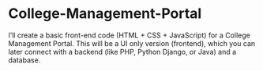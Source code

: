 # College-Management-Portal
I’ll create a basic front-end code (HTML + CSS + JavaScript) for a College Management Portal. This will be a UI only version (frontend), which you can later connect with a backend (like PHP, Python Django, or Java) and a database.
